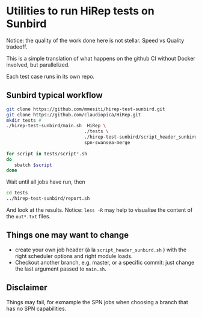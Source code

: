 # Utilities to run HiRep tests on Sunbird

Notice: the quality of the work done here 
is not stellar.
Speed vs Quality tradeoff.

This is a simple translation 
of what happens on the github CI
without Docker involved, 
but parallelized.

Each test case runs in its own repo.

## Sunbird typical workflow

``` bash
git clone https://github.com/mmesiti/hirep-test-sunbird.git
git clone https://github.com/claudiopica/HiRep.git
mkdir tests # 
./hirep-test-sunbird/main.sh  HiRep \
                             ./tests \
                             ./hirep-test-sunbird/script_header_sunbird_intel.sh \
                             spn-swansea-merge
                             
for script in tests/script*.sh
do 
   sbatch $script
done
```
Wait until all jobs have run,
then

```bash
cd tests
../hirep-test-sunbird/report.sh 
```
And look at the results.
Notice: `less -R` may help 
to visualise the content 
of the `out*.txt` files.

## Things one may want to change
* create your own job header 
  (à la `script_header_sunbird.sh` )
  with the right scheduler options 
  and right module loads.
* Checkout another branch,
  e.g. master, or a specific commit:
  just change the last argument passed to `main.sh`.

## Disclaimer

Things may fail, 
for exmample the SPN jobs
when choosing a branch 
that has no SPN capabilities.
